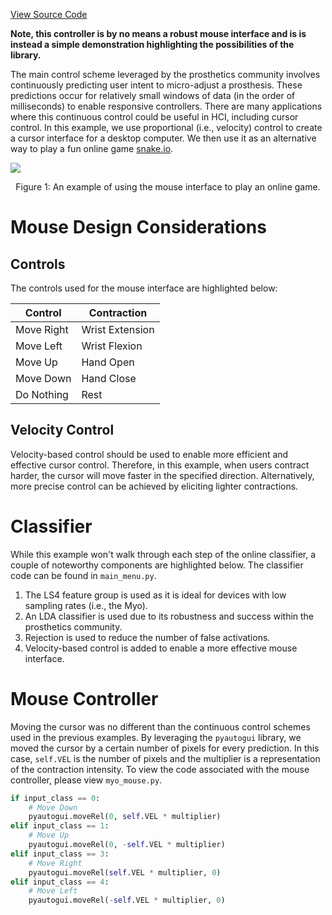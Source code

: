 [View Source Code](https://github.com/AnonSubmissions123/LibEMG_Cursor_Showcase)

**Note, this controller is by no means a robust mouse interface and is is instead a simple demonstration highlighting the possibilities of the library.**

The main control scheme leveraged by the prosthetics community involves continuously predicting user intent to micro-adjust a prosthesis. These predictions occur for relatively small windows of data (in the order of milliseconds) to enable responsive controllers. There are many applications where this continuous control could be useful in HCI, including cursor control. In this example, we use proportional (i.e., velocity) control to create a cursor interface for a desktop computer. We then use it as an alternative way to play a fun online game [snake.io](https://snake.io/).

![](Snake-Demo.gif)
<center> <p> Figure 1: An example of using the mouse interface to play an online game. </p> </center>

# Mouse Design Considerations

## Controls
The controls used for the mouse interface are highlighted below:

| Control| Contraction |
| --- | --- |
| Move Right | Wrist Extension | 
| Move Left | Wrist Flexion |
| Move Up | Hand Open | 
| Move Down | Hand Close | 
| Do Nothing | Rest |

## Velocity Control
Velocity-based control should be used to enable more efficient and effective cursor control. Therefore, in this example, when users contract harder, the cursor will move faster in the specified direction. Alternatively, more precise control can be achieved by eliciting lighter contractions. 

# Classifier
While this example won't walk through each step of the online classifier, a couple of noteworthy components are highlighted below. The classifier code can be found in `main_menu.py`.

1. The LS4 feature group is used as it is ideal for devices with low sampling rates (i.e., the Myo).
1. An LDA classifier is used due to its robustness and success within the prosthetics community.
1. Rejection is used to reduce the number of false activations.
1. Velocity-based control is added to enable a more effective mouse interface. 

# Mouse Controller 
Moving the cursor was no different than the continuous control schemes used in the previous examples. By leveraging the `pyautogui` library, we moved the cursor by a certain number of pixels for every prediction. In this case, `self.VEL` is the number of pixels and the multiplier is a representation of the contraction intensity. To view the code associated with the mouse controller, please view `myo_mouse.py`.

```Python
if input_class == 0:
    # Move Down
    pyautogui.moveRel(0, self.VEL * multiplier)
elif input_class == 1:
    # Move Up
    pyautogui.moveRel(0, -self.VEL * multiplier)
elif input_class == 3:
    # Move Right
    pyautogui.moveRel(self.VEL * multiplier, 0)
elif input_class == 4:
    # Move Left
    pyautogui.moveRel(-self.VEL * multiplier, 0)
```